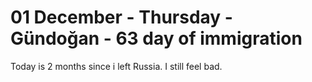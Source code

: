 # 01 December - Thursday - Gündoğan - 63 day of immigration

Today is 2 months since i left Russia. I still feel bad.